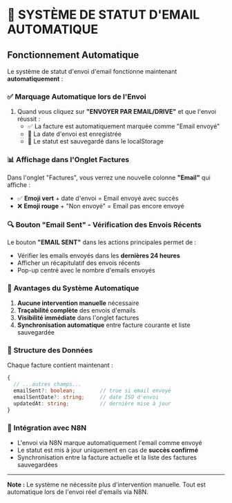 # 📧 SYSTÈME DE STATUT D'EMAIL AUTOMATIQUE

## Fonctionnement Automatique

Le système de statut d'envoi d'email fonctionne maintenant **automatiquement** :

### ✅ **Marquage Automatique lors de l'Envoi**

1. Quand vous cliquez sur **"ENVOYER PAR EMAIL/DRIVE"** et que l'envoi réussit :
   - ✅ La facture est automatiquement marquée comme "Email envoyé"
   - 📅 La date d'envoi est enregistrée
   - 💾 Le statut est sauvegardé dans le localStorage

### 📊 **Affichage dans l'Onglet Factures**

Dans l'onglet "Factures", vous verrez une nouvelle colonne **"Email"** qui affiche :

- ✅ **Emoji vert** + date d'envoi = Email envoyé avec succès
- ❌ **Emoji rouge** + "Non envoyé" = Email pas encore envoyé

### 🔍 **Bouton "Email Sent" - Vérification des Envois Récents**

Le bouton **"EMAIL SENT"** dans les actions principales permet de :
- Vérifier les emails envoyés dans les **dernières 24 heures**
- Afficher un récapitulatif des envois récents
- Pop-up centré avec le nombre d'emails envoyés

### 🎯 **Avantages du Système Automatique**

1. **Aucune intervention manuelle** nécessaire
2. **Traçabilité complète** des envois d'emails
3. **Visibilité immédiate** dans l'onglet factures
4. **Synchronisation automatique** entre facture courante et liste sauvegardée

### 📝 **Structure des Données**

Chaque facture contient maintenant :
```typescript
{
  // ...autres champs...
  emailSent?: boolean;        // true si email envoyé
  emailSentDate?: string;     // date ISO d'envoi
  updatedAt: string;          // dernière mise à jour
}
```

### 🚀 **Intégration avec N8N**

- L'envoi via N8N marque automatiquement l'email comme envoyé
- Le statut est mis à jour uniquement en cas de **succès confirmé**
- Synchronisation entre la facture actuelle et la liste des factures sauvegardées

---

**Note :** Le système ne nécessite plus d'intervention manuelle. Tout est automatique lors de l'envoi réel d'emails via N8N.

